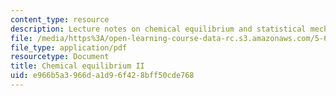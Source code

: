 ```yaml
---
content_type: resource
description: Lecture notes on chemical equilibrium and statistical mechanics.
file: /media/https%3A/open-learning-course-data-rc.s3.amazonaws.com/5-62-physical-chemistry-ii-spring-2008/e966b5a3966da1d96f428bff50cde768_17_562ln08.pdf
file_type: application/pdf
resourcetype: Document
title: Chemical equilibrium II
uid: e966b5a3-966d-a1d9-6f42-8bff50cde768
---
```

